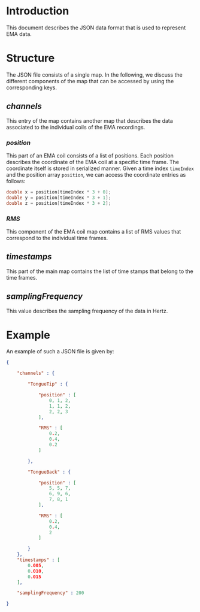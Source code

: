 
# Introduction

This document describes the JSON data format that is used to represent EMA data.

# Structure

The JSON file consists of a single map. In the following, we discuss the different components of the map that can be accessed by using the corresponding keys.

## *channels*

This entry of the map contains another map that describes the data associated to the individual coils of the EMA recordings.

### *position*

This part of an EMA coil consists of a list of positions. Each position describes the coordinate of the EMA coil at a specific time frame. The coordinate itself is stored in serialized manner. Given a time index `timeIndex` and the position array `position`, we can access the coordinate entries as follows:

```c++
double x = position[timeIndex * 3 + 0];
double y = position[timeIndex * 3 + 1];
double z = position[timeIndex * 3 + 2];
```

### *RMS*

This component of the EMA coil map contains a list of RMS values that correspond to the individual time frames.

## *timestamps*

This part of the main map contains the list of time stamps that belong to the time frames.

## *samplingFrequency*

This value describes the sampling frequency of the data in Hertz.

# Example

An example of such a JSON file is given by:

```json
{

    "channels" : {

        "TongueTip" : {

            "position" : [
                0, 1, 2,
                1, 1, 2,
                2, 2, 3
            ],

            "RMS" : [
                0.2,
                0.4,
                0.2
            ]

        },

        "TongueBack" : {

            "position" : [
                5, 5, 7,
                6, 9, 6,
                7, 8, 1
            ],

            "RMS" : [
                0.2,
                0.4,
                2
            ]

        }
    },
    "timestamps" : [
        0.005,
        0.010,
        0.015
    ],

    "samplingFrequency" : 200

}
```
